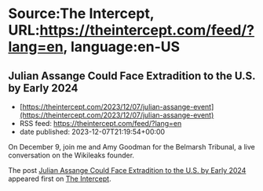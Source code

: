 # Source:The Intercept, URL:https://theintercept.com/feed/?lang=en, language:en-US

## Julian Assange Could Face Extradition to the U.S. by Early 2024
 - [https://theintercept.com/2023/12/07/julian-assange-event](https://theintercept.com/2023/12/07/julian-assange-event)
 - RSS feed: https://theintercept.com/feed/?lang=en
 - date published: 2023-12-07T21:19:54+00:00

<p>On December 9, join me and Amy Goodman for the Belmarsh Tribunal, a live conversation on the Wikileaks founder.</p>
<p>The post <a href="https://theintercept.com/2023/12/07/julian-assange-event/" rel="nofollow">Julian Assange Could Face Extradition to the U.S. by Early 2024</a> appeared first on <a href="https://theintercept.com" rel="nofollow">The Intercept</a>.</p>

